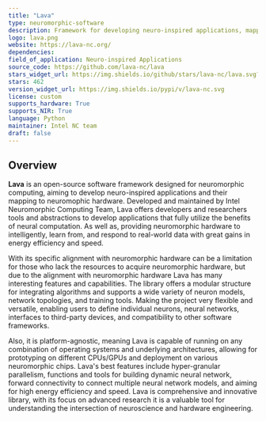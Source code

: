 ```yaml
---
title: "Lava"
type: neuromorphic-software
description: Framework for developing neuro-inspired applications, mapping them to neuromorphic hardware.
logo: lava.png
website: https://lava-nc.org/
dependencies: 
field_of_application: Neuro-inspired Applications
source_code: https://github.com/lava-nc/lava
stars_widget_url: https://img.shields.io/github/stars/lava-nc/lava.svg?style=social
stars: 462
version_widget_url: https://img.shields.io/pypi/v/lava-nc.svg
license: custom
supports_hardware: True
supports_NIR: True
language: Python
maintainer: Intel NC team
draft: false
---
```


## Overview
**Lava** is an open-source software framework designed for neuromorphic computing, aiming to develop neuro-inspired applications and their mapping to neuromophic
hardware. Developed and maintained by Intel Neuromorphic Computing Team, Lava offers developers and researchers tools and abstractions to develop applications that fully utilize the
benefits of neural computation. As well as, providing neuromorphic hardware to intelligently, learn from, and respond to real-world data with great gains in energy efficiency and speed.

With its specific alignment with neuromorphic hardware can be a limitation for those who lack the resources to acquire neuromorphic hardware, but due to the alignment with neuromorphic
hardware Lava has many interesting features and capabilities. The library offers a modular structure for integrating algorithms and supports a wide variety of neuron models,
network topologies, and training tools. Making the project very flexible and versatile, enabling users to define individual neurons, neural networks, interfaces to third-party 
devices, and compatibility to other software frameworks.

Also, it is platform-agnostic, meaning Lava is capable of running on any combination of operating systems and underlying architectures, allowing for prototyping on different CPUs/GPUs
and deployment on various neuromorphic chips. Lava's best features include hyper-granular parallelism, functions and tools for building dynamic neural network, forward connectivity 
to connect multiple neural network models, and aiming for high energy efficiency and speed. Lava is comprehensive and innovative library, with its focus on advanced research it is a
valuable tool for understanding the intersection of neuroscience and hardware engineering.